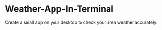 # Weather-App-In-Terminal
Create a small app on your desktop to check your area weather accurately.
